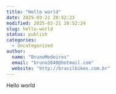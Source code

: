 ```yaml
---
title: "Hello world"
date: 2025-03-21 20:52:23
modified: 2025-03-21 20:52:24
slug: hello-world
status: publish
categories:
  - Uncategorized
author:
  name: "BrunoMedeiros"
  email: "bruno2640@hotmail.com"
  website: "http://brasilbikes.com.br"
---
```


Hello world